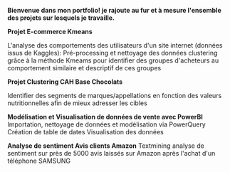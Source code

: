 **Bienvenue dans mon portfolio! je rajoute au fur et à mesure l'ensemble des projets sur lesquels je travaille.**

**Projet E-commerce Kmeans**

L'analyse des comportements des utilisateurs d'un site internet (données issus de Kaggles):
Pré-processing et nettoyage des données
clustering grâce à la méthode Kmeams pour identifier des groupes d'acheteurs au comportement similaire
 et descriptif de ces groupes

 **Projet Clustering CAH Base Chocolats**

Identifier des segments de marques/appellations en fonction des valeurs nutritionnelles afin de mieux adresser les cibles

**Modélisation et Visualisation de données de vente avec PowerBI**
Importation, nettoyage de données et modélisation via PowerQuery Création de table de dates Visualisation des données


**Analyse de sentiment Avis clients Amazon**
Textmining analyse de sentiment sur près de 5000 avis laissés sur Amazon après l'achat d'un téléphone SAMSUNG
